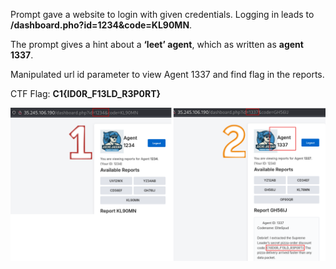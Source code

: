 Prompt gave a website to login with given credentials. Logging in leads to **/dashboard.pho?id=1234&code=KL90MN**.

The prompt gives a hint about a **‘leet’ agent**, which as written as **agent 1337**. 

Manipulated url id parameter to view Agent 1337 and find flag in the reports.

CTF Flag: **C1{ID0R_F13LD_R3P0RT}**

![Field Reports Mayhem](../images/Field_Reports_Mayhem.png)